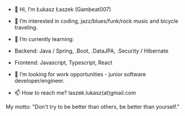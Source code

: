 - 👋 Hi, I’m Łukasz Łaszek (Gambeat007)

- 👀 I’m interested in coding, jazz/blues/funk/rock music and bicycle traveling. 
- 🌱 I’m currently learning: 
- Backend: Java / Spring, .Boot, .DataJPA, .Security / Hibernate
- Frontend: Javascript, Typescript, React

- 💞️ I’m looking for work opportunities - junior software developer/engineer.
- 📫 How to reach me? laszek.lukasz(at)gmail.com

My motto: "Don't try to be better than others, be better than yourself."
